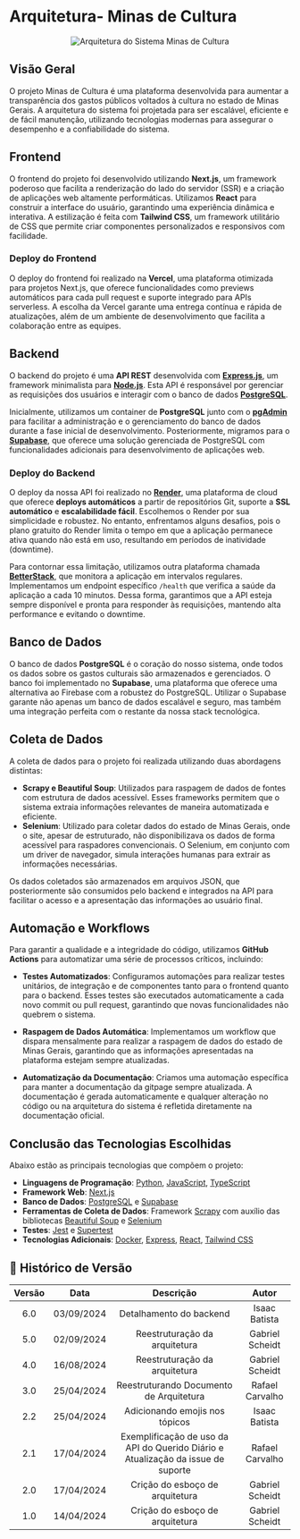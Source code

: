 # Arquitetura- Minas de Cultura

<div style="display: flex; justify-content: center;">
  <img src="../../assets/images/arquitetura_minas.png" alt="Arquitetura do Sistema Minas de Cultura" style="max-width: 100%; height: auto;">
</div>

## Visão Geral

O projeto Minas de Cultura é uma plataforma desenvolvida para aumentar a transparência dos gastos públicos voltados à cultura no estado de Minas Gerais. A arquitetura do sistema foi projetada para ser escalável, eficiente e de fácil manutenção, utilizando tecnologias modernas para assegurar o desempenho e a confiabilidade do sistema.

## Frontend

O frontend do projeto foi desenvolvido utilizando **Next.js**, um framework poderoso que facilita a renderização do lado do servidor (SSR) e a criação de aplicações web altamente performáticas. Utilizamos **React** para construir a interface do usuário, garantindo uma experiência dinâmica e interativa. A estilização é feita com **Tailwind CSS**, um framework utilitário de CSS que permite criar componentes personalizados e responsivos com facilidade.

### Deploy do Frontend

O deploy do frontend foi realizado na **Vercel**, uma plataforma otimizada para projetos Next.js, que oferece funcionalidades como previews automáticos para cada pull request e suporte integrado para APIs serverless. A escolha da Vercel garante uma entrega contínua e rápida de atualizações, além de um ambiente de desenvolvimento que facilita a colaboração entre as equipes.

## Backend

O backend do projeto é uma **API REST** desenvolvida com [**Express.js**](https://expressjs.com/), um framework minimalista para [**Node.js**](https://nodejs.org/). Esta API é responsável por gerenciar as requisições dos usuários e interagir com o banco de dados [**PostgreSQL**](https://www.postgresql.org/). 

Inicialmente, utilizamos um container de **PostgreSQL** junto com o [**pgAdmin**](https://www.pgadmin.org/) para facilitar a administração e o gerenciamento do banco de dados durante a fase inicial de desenvolvimento. Posteriormente, migramos para o [**Supabase**](https://supabase.com/), que oferece uma solução gerenciada de PostgreSQL com funcionalidades adicionais para desenvolvimento de aplicações web.

### Deploy do Backend

O deploy da nossa API foi realizado no [**Render**](https://render.com/), uma plataforma de cloud que oferece **deploys automáticos** a partir de repositórios Git, suporte a **SSL automático** e **escalabilidade fácil**. Escolhemos o Render por sua simplicidade e robustez. No entanto, enfrentamos alguns desafios, pois o plano gratuito do Render limita o tempo em que a aplicação permanece ativa quando não está em uso, resultando em períodos de inatividade (downtime).

Para contornar essa limitação, utilizamos outra plataforma chamada [**BetterStack**](https://betterstack.com/), que monitora a aplicação em intervalos regulares. Implementamos um endpoint específico `/health` que verifica a saúde da aplicação a cada 10 minutos. Dessa forma, garantimos que a API esteja sempre disponível e pronta para responder às requisições, mantendo alta performance e evitando o downtime.

## Banco de Dados

O banco de dados **PostgreSQL** é o coração do nosso sistema, onde todos os dados sobre os gastos culturais são armazenados e gerenciados. O banco foi implementado no **Supabase**, uma plataforma que oferece uma alternativa ao Firebase com a robustez do PostgreSQL. Utilizar o Supabase garante não apenas um banco de dados escalável e seguro, mas também uma integração perfeita com o restante da nossa stack tecnológica.

## Coleta de Dados

A coleta de dados para o projeto foi realizada utilizando duas abordagens distintas:

- **Scrapy e Beautiful Soup**: Utilizados para raspagem de dados de fontes com estrutura de dados acessível. Esses frameworks permitem que o sistema extraia informações relevantes de maneira automatizada e eficiente.
- **Selenium**: Utilizado para coletar dados do estado de Minas Gerais, onde o site, apesar de estruturado, não disponibilizava os dados de forma acessível para raspadores convencionais. O Selenium, em conjunto com um driver de navegador, simula interações humanas para extrair as informações necessárias.

Os dados coletados são armazenados em arquivos JSON, que posteriormente são consumidos pelo backend e integrados na API para facilitar o acesso e a apresentação das informações ao usuário final.

## Automação e Workflows

Para garantir a qualidade e a integridade do código, utilizamos **GitHub Actions** para automatizar uma série de processos críticos, incluindo:

- **Testes Automatizados**: Configuramos automações para realizar testes unitários, de integração e de componentes tanto para o frontend quanto para o backend. Esses testes são executados automaticamente a cada novo commit ou pull request, garantindo que novas funcionalidades não quebrem o sistema.
  
- **Raspagem de Dados Automática**: Implementamos um workflow que dispara mensalmente para realizar a raspagem de dados do estado de Minas Gerais, garantindo que as informações apresentadas na plataforma estejam sempre atualizadas.
  
- **Automatização da Documentação**: Criamos uma automação específica para manter a documentação da gitpage sempre atualizada. A documentação é gerada automaticamente e qualquer alteração no código ou na arquitetura do sistema é refletida diretamente na documentação oficial.

## Conclusão das Tecnologias Escolhidas

Abaixo estão as principais tecnologias que compõem o projeto:

- **Linguagens de Programação**: [Python](https://docs.python.org/3/), [JavaScript](https://www.javascript.com/), [TypeScript](https://www.typescriptlang.org/)
- **Framework Web**: [Next.js](https://nextjs.org/)
- **Banco de Dados**: [PostgreSQL](https://www.postgresql.org/) e [Supabase](https://supabase.com/)
- **Ferramentas de Coleta de Dados**: Framework [Scrapy](https://scrapy.org/) com auxílio das bibliotecas [Beautiful Soup](https://beautiful-soup-4.readthedocs.io/en/latest/) e [Selenium](https://www.selenium.dev/)
- **Testes**: [Jest](https://jestjs.io/pt-BR/) e [Supertest](https://github.com/ladjs/supertest)
- **Tecnologias Adicionais**: [Docker](https://www.docker.com/), [Express](https://expressjs.com/), [React](https://react.dev/), [Tailwind CSS](https://tailwindcss.com/)

## 📁 Histórico de Versão

| Versão |    Data    |                                    Descrição                                     |      Autor      |
| :----: | :--------: | :------------------------------------------------------------------------------: | :-------------: |
|  6.0   | 03/09/2024 |         Detalhamento do backend | Isaac Batista|
|  5.0   | 02/09/2024 |                     Reestruturação da arquitetura                                | Gabriel Scheidt|
|  4.0   | 16/08/2024 |                     Reestruturação da arquitetura                                | Gabriel Scheidt|
|  3.0   | 25/04/2024 |                     Reestruturando Documento de Arquitetura                      | Rafael Carvalho |
|  2.2   | 25/04/2024 |                     Adicionando emojis nos tópicos                               | Isaac Batista |
|  2.1   | 17/04/2024 | Exemplificação de uso da API do Querido Diário e Atualização da issue de suporte | Rafael Carvalho |
|  2.0   | 17/04/2024 |                         Crição do esboço de arquitetura                          | Gabriel Scheidt |
|  1.0   | 14/04/2024 |                         Crição do esboço de arquitetura                          | Gabriel Scheidt |
